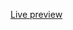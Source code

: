 [Live preview](https://pages.github.com/](https://george-al3xander.github.io/blog-api-frontend-view/)https://george-al3xander.github.io/blog-api-frontend-view/)

